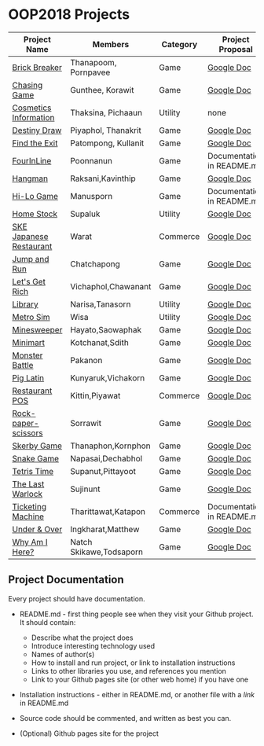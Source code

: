 # OOP2018 Projects

Project Name                                                                     | Members                 | Category | Project Proposal
-------------------------------------------------------------------------------- | ----------------------- | -------- | --------------------------------------------------------------------------------------------------------------------------
[Brick Breaker](https://github.com/neung123/brick-breaking)                      | Thanapoom, Pornpavee    | Game     | [Google Doc](https://docs.google.com/document/d/1QdkoBBnxDv3bTJ6UcR9S5OyMP6CP4pksuUTX6xl3CEw/edit)
[Chasing Game](https://github.com/KameriiJ/Chasing-game-SKE)                     | Gunthee, Korawit        | Game     | [Google Doc](https://docs.google.com/document/d/1wORGAy7T2NfnuGj7UI7EB70rBC1FRlKHEFbLiJGliIA/edit?usp=sharing)
[Cosmetics Information](https://github.com/Thaksina/Project)                     | Thaksina, Pichaaun      | Utility  | none
[Destiny Draw](https://github.com/thanakritfluk/Destiny-Draw)                    | Piyaphol, Thanakrit     | Game     | [Google Doc](https://docs.google.com/document/d/1AlQGSr7rI6OgBuwNNuaYBpezRLtXHgIgMjm09xVplC4/edit)
[Find the Exit]()                                                                | Patompong, Kullanit     | Game     | [Google Doc](https://drive.google.com/open?id=0B1vabgqqxjz3SlRfdUM0M3U5cWM)
[FourInLine](https://github.com/poonnanun/FourInLine)                            | Poonnanun               | Game     | Documentation in README.md
[Hangman](https://github.com/ffaiip/Hangman-Game)                                | Raksani,Kavinthip       | Game     | [Google Doc](https://docs.google.com/a/ku.th/document/d/1-qeL_zdCri-AZhopeAuMLgz4p01XqxBlqFmmx0uRqq4/edit?usp=sharing)
[Hi-Lo Game](https://github.com/darmonlyone/MyHighLowGame)                       | Manusporn               | Game     | Documentation in README.md
[Home Stock](https://github.com/SupalukBenz/HomeStock)                           | Supaluk                 | Utility  | [Google Doc](https://docs.google.com/document/d/1VB228VaTKIsxsqeZDYHdZUrWc5eM82faJ4uwnSGddBo/edit)
[SKE Japanese Restaurant](https://github.com/b5710547221/Project_Programming_1)  | Warat                   | Commerce | [Google Doc](https://docs.google.com/document/d/1WS7PaQ_itbBOQAmmcTWqsZ80Aob7qcnXnhXXClG5fN4/edit)
[Jump and Run](https://github.com/ChatchapongC/Project-I)                        | Chatchapong             | Game     | [Google Doc](https://docs.google.com/a/ku.th/document/d/16qqulY0Vo3WlaXHldbLlwk4JRsJkhfIVhMY_7qWqV7g/edit?usp=sharing)
[Let's Get Rich](https://github.com/kimvcp/LET-SGETRICH)                         | Vichaphol,Chawanant     | Game     | [Google Doc](https://docs.google.com/a/ku.th/document/d/1boxVepP6vuwVf-mc5Qix5cI4ltPZrxH0ldZAbMFyJe0/edit?usp=sharing)
[Library](https://github.com/jampttws/jmLibrary.git)                             | Narisa,Tanasorn         | Utility  | [Google Doc](https://docs.google.com/document/d/1avRPhcomn5hAGPrGIgUowkQkaZ8dMGzrN47qYCsXYqw/edit#heading=h.o5c2elpoxvmu)
[Metro Sim](https://github.com/wisaTong/MetroSim)                                | Wisa                    | Utility  | [Google Doc](https://docs.google.com/document/d/11M87nR4o-ymYwDl-b-dGYefh1aTTSXTnDJ1ETA5fwJ8/edit)
[Minesweeper](https://github.com/JP-SKE15/Project-minesweeper)                   | Hayato,Saowaphak        | Game     | [Google Doc](https://docs.google.com/document/d/1avRPhcomn5hAGPrGIgUowkQkaZ8dMGzrN47qYCsXYqw/edit#heading=h.o5c2elpoxvmu)
[Minimart](https://github.com/Sdith1999/minimart)                                | Kotchanat,Sdith         | Game     | [Google Doc](https://docs.google.com/a/ku.th/document/d/1RtonbBbwaEMd50HG4CdqyvoK5R-nI9-tjjtS1UalNII/edit?usp=sharing)
[Monster Battle](https://github.com/pknn1/MonsterBattle)                         | Pakanon                 | Game     | [Google Doc](https://docs.google.com/a/ku.th/document/d/1qFZ64vDPsARg9kLFPeovS-C3nMK5xDalpYaq4sz8Bj0/edit?usp=sharing)
[Pig Latin](https://github.com/NokKbl/Pig-Latin)                                 | Kunyaruk,Vichakorn      | Game     | [Google Doc](https://docs.google.com/document/d/12e8wwVanZNbOVWIatNdKu2L5btKtVZi7zSNlCfObIHk/edit)
[Restaurant POS](https://github.com/Kittinske15/Final-Project)                   | Kittin,Piyawat          | Commerce | [Google Doc](https://docs.google.com/a/ku.th/document/d/1kaOPtrIQ2M4kDiFDxug9K0i0KCuTY90QLcp2eEAHT_8/edit?usp=sharing)
[Rock-paper-scissors](https://github.com/HarryBoxer/RockPaperScissors-Simulator) | Sorrawit                | Game     | [Google Doc](https://docs.google.com/document/d/1NCrEOEMYwbTvp4KQb_yA8-WcFORWMoyCNWLgqk_vlTQ/edit)
[Skerby Game](https://github.com/Driveiei/Skerby-Game)                           | Thanaphon,Kornphon      | Game     | [Google Doc](https://docs.google.com/a/ku.th/document/d/10ylq4l7H-KZX9TtS4HrG-xy0XWdNqK_ghJt1pDqTjfk/edit?usp=sharing)
[Snake Game](https://github.com/First529/snake-game)                             | Napasai,Dechabhol       | Game     | [Google Doc](https://docs.google.com/document/d/1YLoE8Wt43D0yQbgH4WKcfrhume7h7q2vqhRgRoxbBes/edit)
[Tetris Time](https://github.com/SupanutK/Tetris_Time)                           | Supanut,Pittayoot       | Game     | [Google Doc](https://docs.google.com/document/d/10NPPyMEXAvlrRoq9sNJRamhzVY_bsbALLaO5AUQmqhA/edit?usp=sharing)
[The Last Warlock](https://github.com/sujinunt/TheLastWarlock-Game)              | Sujinunt                | Game     | [Google Doc](https://docs.google.com/document/d/1ktuLgeHb-rydaD-yR4Dd95mrBvgp1XA92ZnwWOMI-rs/edit#heading=h.icfyntih7b6l)
[Ticketing Machine](https://github.com/knotInw/Project)                          | Tharittawat,Katapon     | Commerce | Documentation in README.md
[Under & Over](https://github.com/ingkharatj/Under-Over)                         | Ingkharat,Matthew       | Game     | [Google Doc](https://docs.google.com/a/ku.th/document/d/1jQ9Vih1Rox19hLDGVZP3UUZq9eHkYbcQpm5nqEyxxYE/edit?usp=sharing)
[Why Am I Here?](https://github.com/NatchSkikawe/Project)                        | Natch Skikawe,Todsaporn | Game     | [Google Doc](https://docs.google.com/document/d/1Nvw3HKHdy3Ion-VmwjuNKM9jCA0Tlgy-RU1tPBiH3y0/)

## Project Documentation

Every project should have documentation.

- README.md - first thing people see when they visit your Github project. It should contain:

  - Describe what the project does
  - Introduce interesting technology used
  - Names of author(s)
  - How to install and run project, or link to installation instructions
  - Links to other libraries you use, and references you mention
  - Link to your Github pages site (or other web home) if you have one

- Installation instructions - either in README.md, or another file with a _link_ in README.md

- Source code should be commented, and written as best you can.
- (Optional) Github pages site for the project
